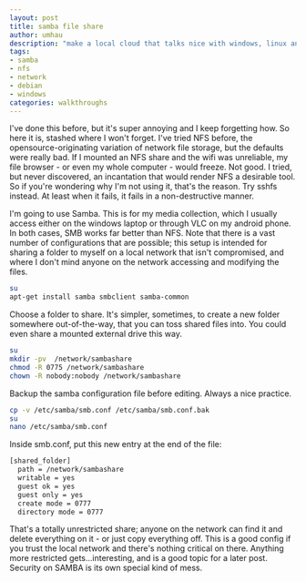 ```yaml
---
layout: post
title: samba file share
author: umhau
description: "make a local cloud that talks nice with windows, linux and even android"
tags: 
- samba
- nfs
- network
- debian
- windows
categories: walkthroughs
---
```


I've done this before, but it's super annoying and I keep forgetting how. So here it is, stashed where I won't forget. I've tried NFS before, the opensource-originating variation of network file storage, but the defaults were really bad.  If I mounted an NFS share and the wifi was unreliable, my file browser - or even my whole computer - would freeze.  Not good.  I tried, but never discovered, an incantation that would render NFS a desirable tool.  So if you're wondering why I'm not using it, that's the reason. Try sshfs instead. At least when it fails, it fails in a non-destructive manner.

I'm going to use Samba.  This is for my media collection, which I usually access either on the windows laptop or through VLC on my android phone. In both cases, SMB works far better than NFS. Note that there is a vast number of configurations that are possible; this setup is intended for sharing a folder to myself on a local network that isn't compromised, and where I don't mind anyone on the network accessing and modifying the files.

```bash
su
apt-get install samba smbclient samba-common
```

Choose a folder to share. It's simpler, sometimes, to create a new folder somewhere out-of-the-way, that you can toss shared files into.  You could even share a mounted external drive this way.

```bash
su
mkdir -pv  /network/sambashare
chmod -R 0775 /network/sambashare
chown -R nobody:nobody /network/sambashare
```

Backup the samba configuration file before editing.  Always a nice practice.

```bash
cp -v /etc/samba/smb.conf /etc/samba/smb.conf.bak
su 
nano /etc/samba/smb.conf
```

Inside smb.conf, put this new entry at the end of the file:

```bash
[shared_folder] 
  path = /network/sambashare 
  writable = yes 
  guest ok = yes 
  guest only = yes 
  create mode = 0777 
  directory mode = 0777
```

That's a totally unrestricted share; anyone on the network can find it and delete everything on it - or just copy everything off. This is a good config if you trust the local network and there's nothing critical on there.  Anything more restricted gets...interesting, and is a good topic for a later post. Security on SAMBA is its own special kind of mess.
